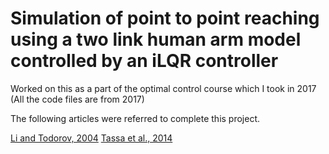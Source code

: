 # Simulation of point to point reaching using a two link human arm model controlled by an iLQR controller

Worked on this as a part of the optimal control course which I took in 2017 (All the code files are from 2017)

The following articles were referred to complete this project.

[Li and Todorov, 2004](https://homes.cs.washington.edu/~todorov/papers/LiICINCO04.pdf)
[Tassa et al., 2014](https://homes.cs.washington.edu/~todorov/papers/TassaICRA14.pdf)
